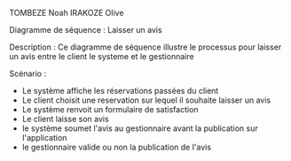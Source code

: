 TOMBEZE Noah
IRAKOZE Olive

Diagramme de séquence : Laisser un avis

Description :
Ce diagramme de séquence illustre le processus pour laisser un avis entre le client le systeme et le gestionnaire

Scénario :

- Le système affiche les réservations passées du client
- Le client choisit une reservation sur lequel il souhaite laisser un avis
- Le système renvoit un formulaire de satisfaction
- Le client laisse son avis
- le système soumet l'avis au gestionnaire avant la publication sur l'application
- le gestionnaire valide ou non la publication de l'avis 
